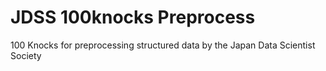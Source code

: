 # JDSS 100knocks Preprocess

100 Knocks for preprocessing structured data by the Japan Data Scientist Society
